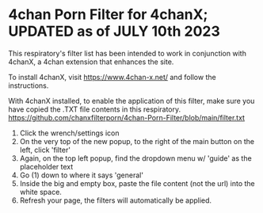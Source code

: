 # 4chan Porn Filter for 4chanX; **UPDATED as of JULY 10th 2023**
This respiratory's filter list has been intended to work in conjunction with 4chanX, a 4chan extension that enhances the site.

To install 4chanX, visit https://www.4chan-x.net/ and follow the instructions.

With 4chanX installed, to enable the application of this filter, make sure you have copied the .TXT file contents in this respiratory.
https://github.com/chanxfilterporn/4chan-Porn-Filter/blob/main/filter.txt

1. Click the wrench/settings icon
2. On the very top of the new popup, to the right of the main button on the left, click 'filter'
3. Again, on the top left popup, find the dropdown menu w/ 'guide' as the placeholder text
4. Go (1) down to where it says 'general'
5. Inside the big and empty box, paste the file content (not the url) into the white space.
6. Refresh your page, the filters will automatically be applied.
